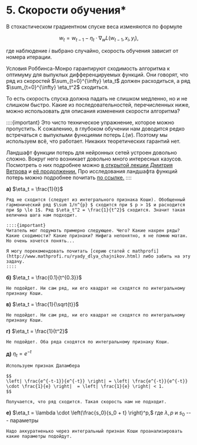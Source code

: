 # 5. Скорости обучения*

В стохастическом градиентном спуске веса изменяются по формуле

$$
w_t = w_{t-1} - \eta_t \cdot \nabla_w L(w_{t-1}, x_i, y_i),
$$ 

где наблюдение $i$ выбрано случайно, скорость обучения зависит от номера итерации. 

Условия Роббинса-Монро гарантируют сходимость алгоритма к оптимуму для выпуклых дифференцируемых функций. Они говорят, что ряд из скоростей $\sum_{t=0}^{\infty} \eta_t$ должен расходиться, а ряд $\sum_{t=0}^{\infty} \eta_t^2$ сходиться. 

То есть скорость спуска должна падать не слишком медленно, но и не слишком быстро. Какие из последовательностей, перечисленных ниже, можно использовать для описания изменения скорости алгоритма? 


::::{important}
Это чисто техническое упражнение, которое можно пропустить. К сожалению, в глубоком обучении нам доводится редко встречаться с выпуклыми функциями потерь $L(w).$ Поэтому мы используем всё, что работает. Никаких теоретических гарантий нет.

Ландшафт функции потерь для нейронных сетей устроен довольно сложно. Вокруг него возникает довольно много интересных казусов. Посмотреть о них подробнее можно [в открытой лекции Дмитрия Ветрова](https://www.youtube.com/watch?v=SKYXBPCJHCg) и [её продолжении.](https://www.youtube.com/watch?v=7bvvLzm-Tb0) Про исследования ландшафта функций потерь можно подробнее почитать [по ссылке.](https://losslandscape.com/)
::::


__а)__ $\eta_t = \frac{1}{t}$

```{dropdown} Решение
Ряд не сходится (следует из интегрального признака Коши). Обобщенный гармонический ряд $\sum 1/n^{p} $ сходится при $ p > 1$ и расходится при $p \le 1$. Ряд $\eta_t^2 = \frac{1}{t^2}$ сходится. Значит такая величина шага нам подходит.

::::{important}
Читатель мог подумать примерно следующее. Чего? Какие нахрен ряды? Какие сходимости? Какие признаки? Нифига непонятно, я не помню матан. Но очень хочется понять...

Я могу порекомендовать почитать [серию статей с mathprofi](http://www.mathprofi.ru/ryady_dlya_chajnikov.html) либо забить на эту задачу.
::::

```

__б)__ $\eta_t = \frac{0.1}{t^{0.3}}$

```{dropdown} Решение
Не подойдет. Ни сам ряд, ни его квадрат не сходятся по интегральному признаку Коши. 
```

__в)__ $\eta_t = \frac{1}{\sqrt{t}}$

```{dropdown} Решение
Не подойдет. Ни сам ряд, ни его квадрат не сходятся по интегральному признаку Коши.
```

__г)__ $\eta_t = \frac{1}{t^2}$

```{dropdown} Решение
Не подойдет. Оба ряда сходятся по интегральному признаку Коши. 
```

__д)__ $\eta_t = e^{-t}$

```{dropdown} Решение
Используем признак Даламбера
	
$$
\left| \frac{e^{-t-1}}{e^{-t}} \right| = \left| \frac{e^{-t}}{e^{-t}} \cdot \frac{1}{e} \right|  = \left| \frac{1}{e} \right| < 1.
$$
    	
Получается, что ряд сходится. Такая скорость нам не подходит. 
```

__е)__ $\eta_t = \lambda \cdot \left(\frac{s_0}{s_0 + t} \right)^p,$ где $\lambda, p$ и $s_0$ --- параметры

```{dropdown} Решение
Надо аккуратненько через интегральный признак Коши проанализировать какие параметры подойдут. 
```

